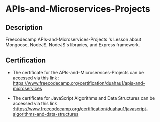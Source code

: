 <h1> APIs-and-Microservices-Projects </h1>

<h2> Description </h2>
Freecodecamp APIs-and-Microservices-Projects 's Lesson about Mongoose, NodeJS, NodeJS's libraries, and Express framework.

<h2> Certification </h2>

* The certificate for the APIs-and-Microservices-Projects can be accessed via this link : https://www.freecodecamp.org/certification/duahau1/apis-and-microservices 

* The certificate for JavaScript Algorithms and Data Structures can be accessed via this link :https://www.freecodecamp.org/certification/duahau1/javascript-algorithms-and-data-structures
